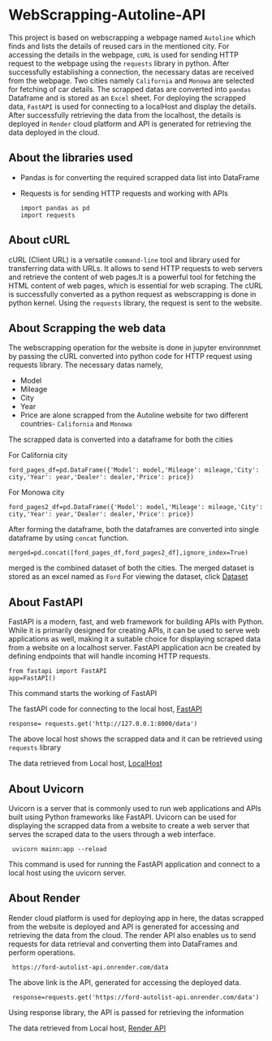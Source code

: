 # WebScrapping-Autoline-API

This project is based on webscrapping a webpage named `Autoline` which finds and lists the details of reused cars in the mentioned city. For accessing the details in the webpage, `cURL` is used for sending HTTP request to the webpage using the `requests` library in python. After successfully establishing a connection, the necessary datas are received from the webpage. Two cities namely `California` and `Monowa` are selected for fetching of car details. The scrapped datas are converted into `pandas` Dataframe and is stored as an `Excel` sheet. For deploying the scrapped data, `FastAPI` is used for connecting to a localHost and display the details. After successfully retrieving the data from the localhost, the details is deployed in `Render` cloud platform and API is generated for retrieving the data deployed in the cloud.

## About the libraries used

- Pandas is for converting the required scrapped data list into DataFrame
- Requests is for sending HTTP requests and working with APIs

      import pandas as pd
      import requests
      
## About cURL

cURL (Client URL) is a versatile `command-line` tool and library used for transferring data with URLs. It allows to send HTTP requests to web servers and retrieve the content of web pages.It is a powerful tool for fetching the HTML content of web pages, which is essential for web scraping. The cURL is successfully converted as a python request as webscrapping is done in python kernel. Using the `requests` library, the request is sent to the website.

## About Scrapping the web data

The webscrapping operation for the website is done in jupyter environnmet by passing the cURL converted into python code for HTTP request using requests library. The necessary datas namely,
- Model
- Mileage
- City
- Year
- Price
are alone scrapped from the Autoline website for two different countries- `California` and `Monowa`

The scrapped data is converted into a dataframe for both the cities


For California city

    ford_pages_df=pd.DataFrame({'Model': model,'Mileage': mileage,'City': city,'Year': year,'Dealer': dealer,'Price': price})

For Monowa city

    ford_pages2_df=pd.DataFrame({'Model': model,'Mileage': mileage,'City': city,'Year': year,'Dealer': dealer,'Price': price})


After forming the dataframe, both the dataframes are converted into single dataframe by using `concat` function.

    merged=pd.concat([ford_pages_df,ford_pages2_df],ignore_index=True)

merged is the combined dataset of both the cities. The merged dataset is stored as an excel named as `Ford`
For viewing the dataset, click [Dataset](ford.csv)


## About FastAPI

FastAPI is a modern, fast, and web framework for building APIs with Python. While it is primarily designed for creating APIs, it can be used to serve web applications as well, making it a suitable choice for displaying scraped data from a website on a localhost server. FastAPI application acn be created by defining endpoints that will handle incoming HTTP requests. 

    from fastapi import FastAPI
    app=FastAPI()
This command starts the working of FastAPI

The fastAPI code for connecting to the local host, [FastAPI](mainn.py)

    response= requests.get('http://127.0.0.1:8000/data')
The above local host shows the scrapped data and it can be retrieved using `requests` library

The data retrieved from Local host, [LocalHost](data-from-localhost-API.ipynb)

## About Uvicorn 

Uvicorn is a server that is commonly used to run web applications and APIs built using Python frameworks like FastAPI. Uvicorn can be used for displaying the scrapped data from a website to create a web server that serves the scraped data to the users through a web interface. 

     uvicorn mainn:app --reload
This command is used for running the FastAPI application and connect to a local host using the uvicorn server.

## About Render

Render cloud platform is used for deploying app in here, the datas scrapped from the website is deployed and API is generated for accessing and retrieving the data from the cloud. The render API also enables us to send requests for data retrieval and converting them into DataFrames and perform operations.

     https://ford-autolist-api.onrender.com/data
The above link is the API, generated for accessing the deployed data.

     response=requests.get('https://ford-autolist-api.onrender.com/data')
Using response library, the API is passed for retrieving the information

The data retrieved from Local host, [Render API](data-from-Render-API.ipynb)
